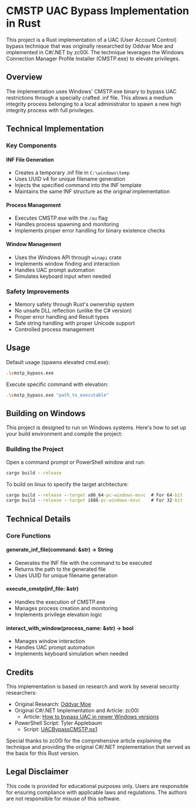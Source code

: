 # CMSTP UAC Bypass Implementation in Rust

This project is a Rust implementation of a UAC (User Account Control) bypass technique that was originally researched by Oddvar Moe and implemented in C#/.NET by zc00l. The technique leverages the Windows Connection Manager Profile Installer (CMSTP.exe) to elevate privileges.

## Overview

The implementation uses Windows' CMSTP.exe binary to bypass UAC restrictions through a specially crafted .inf file. This allows a medium integrity process belonging to a local administrator to spawn a new high integrity process with full privileges.

## Technical Implementation

### Key Components

#### INF File Generation
- Creates a temporary .inf file in `C:\windows\temp`
- Uses UUID v4 for unique filename generation
- Injects the specified command into the INF template
- Maintains the same INF structure as the original implementation

#### Process Management
- Executes CMSTP.exe with the `/au` flag
- Handles process spawning and monitoring
- Implements proper error handling for binary existence checks

#### Window Management
- Uses the Windows API through `winapi` crate
- Implements window finding and interaction
- Handles UAC prompt automation
- Simulates keyboard input when needed

### Safety Improvements

- Memory safety through Rust's ownership system
- No unsafe DLL reflection (unlike the C# version)
- Proper error handling and Result types
- Safe string handling with proper Unicode support
- Controlled process management

## Usage

Default usage (spawns elevated cmd.exe):
```bash
.\cmstp_bypass.exe
```

Execute specific command with elevation:
```bash
.\cmstp_bypass.exe "path_to_executable"
```

## Building on Windows

This project is designed to run on Windows systems. Here's how to set up your build environment and compile the project:

### Building the Project

Open a command prompt or PowerShell window and run:

```cmd
cargo build --release
```

To build on linux to specify the target architecture:
```cmd
cargo build --release --target x86_64-pc-windows-msvc  # For 64-bit
cargo build --release --target i686-pc-windows-msvc    # For 32-bit
```

## Technical Details

### Core Functions

#### generate_inf_file(command: &str) -> String
- Generates the INF file with the command to be executed
- Returns the path to the generated file
- Uses UUID for unique filename generation

#### execute_cmstp(inf_file: &str)
- Handles the execution of CMSTP.exe
- Manages process creation and monitoring
- Implements privilege elevation logic

#### interact_with_window(process_name: &str) -> bool
- Manages window interaction
- Handles UAC prompt automation
- Implements keyboard simulation when needed

## Credits

This implementation is based on research and work by several security researchers:

- Original Research: [Oddvar Moe](https://oddvar.moe/2017/08/15/research-on-cmstp-exe/)
- Original C#/.NET Implementation and Article: zc00l
  - Article: [How to bypass UAC in newer Windows versions](https://0x00-0x00.github.io/research/2018/10/31/How-to-bypass-UAC-in-newer-Windows-versions.html)
- PowerShell Script: Tyler Applebaum
  - Script: [UACBypassCMSTP.ps1](https://gist.githubusercontent.com/tylerapplebaum/ae8cb38ed8314518d95b2e32a6f0d3f1/raw/3127ba7453a6f6d294cd422386cae1a5a2791d71/UACBypassCMSTP.ps1)

Special thanks to zc00l for the comprehensive article explaining the technique and providing the original C#/.NET implementation that served as the basis for this Rust version.

## Legal Disclaimer

This code is provided for educational purposes only. Users are responsible for ensuring compliance with applicable laws and regulations. The authors are not responsible for misuse of this software.
